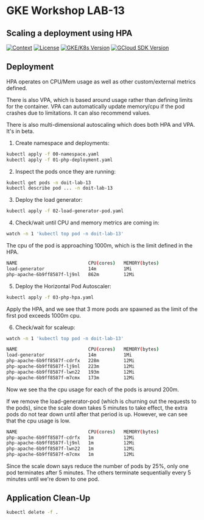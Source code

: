 # GKE Workshop LAB-13

## Scaling a deployment using HPA

[![Context](https://img.shields.io/badge/GKE%20Fundamentals-1-blue.svg)](#)
[![License](https://img.shields.io/badge/License-Apache%202.0-blue.svg)](https://opensource.org/licenses/Apache-2.0)
[![GKE/K8s Version](https://img.shields.io/badge/k8s%20version-1.18.20-blue.svg)](#)
[![GCloud SDK Version](https://img.shields.io/badge/gcloud%20version-359.0.0-blue.svg)](#)

## Deployment

HPA operates on CPU/Mem usage as well as other custom/external metrics defined.

There is also VPA, which is based around usage rather than defining limits for the container. VPA can automatically update memory/cpu if the pod crashes due to limitations. It can also recommend values.

There is also multi-dimensional autoscaling which does both HPA and VPA. It's in beta.

1. Create namespace and deployments:

```bash
kubectl apply -f 00-namespace.yaml
kubectl apply -f 01-php-deployment.yaml
```

2. Inspect the pods once they are running:

```bash
kubectl get pods -n doit-lab-13
kubectl describe pod ... -n doit-lab-13
```

3. Deploy the load generator:

```bash
kubectl apply -f 02-load-generator-pod.yaml
```

4. Check/wait until CPU and memory metrics are coming in:

```bash
watch -n 1 'kubectl top pod -n doit-lab-13'
```

The cpu of the pod is approaching 1000m, which is the limit defined in the HPA.

```bash
NAME                          CPU(cores)   MEMORY(bytes)
load-generator                14m          1Mi
php-apache-6b9ff8587f-lj9nl   862m         12Mi
```

5. Deploy the Horizontal Pod Autoscaler:

```bash
kubectl apply -f 03-php-hpa.yaml
```

Apply the HPA, and we see that 3 more pods are spawned as the limit of the first pod exceeds 1000m cpu.

6. Check/wait for scaleup:

```bash
watch -n 1 'kubectl top pod -n doit-lab-13'
```

```bash
NAME                          CPU(cores)   MEMORY(bytes)
load-generator                14m          1Mi
php-apache-6b9ff8587f-cdrfx   228m         12Mi
php-apache-6b9ff8587f-lj9nl   223m         12Mi
php-apache-6b9ff8587f-lwn22   193m         12Mi
php-apache-6b9ff8587f-m7cmx   173m         12Mi
```

Now we see tha the cpu usage for each of the pods is around 200m.

If we remove the load-generator-pod (which is churning out the requests to the pods), since the scale down takes 5 minutes to take effect, the extra pods do not tear down until after that period is up. However, we can see that the cpu usage is low.

```bash
NAME                          CPU(cores)   MEMORY(bytes)
php-apache-6b9ff8587f-cdrfx   1m           12Mi
php-apache-6b9ff8587f-lj9nl   1m           12Mi
php-apache-6b9ff8587f-lwn22   1m           12Mi
php-apache-6b9ff8587f-m7cmx   1m           12Mi
```

Since the scale down says reduce the number of pods by 25%, only one pod terminates after 5 minutes. The others terminate sequentially every 5 minutes until we're down to one pod.

## Application Clean-Up

```bash
kubectl delete -f .
```
